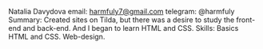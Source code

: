 Natalia Davydova 
email: harmfuly7@gmail.com 
telegram: @harmfuly 
Summary: Created sites on Tilda, but there was a desire to study the front-end and back-end. And I began to learn HTML and CSS. 
Skills: Basics HTML and CSS. Web-design. 